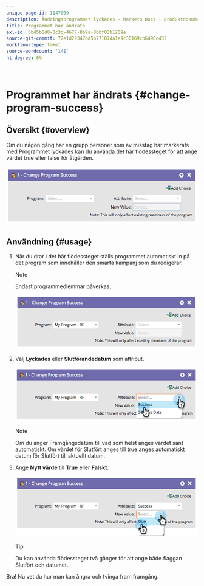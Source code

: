 ```yaml
---
unique-page-id: 1147009
description: Ändringsprogrammet lyckades - Marketo Docs - produktdokumentation
title: Programmet har ändrats
exl-id: 5b45b6d0-0c3d-4677-8b9a-8bbf03b1209e
source-git-commit: 72e1d29347bd5b77107da1e9c30169cb6490c432
workflow-type: tm+mt
source-wordcount: '141'
ht-degree: 0%

---
```


# Programmet har ändrats {#change-program-success}

## Översikt {#overview}

Om du någon gång har en grupp personer som av misstag har markerats med Programmet lyckades kan du använda det här flödessteget för att ange värdet true eller false för åtgärden.

![](assets/image2014-9-22-14-3a45-3a8.png)

## Användning {#usage}

1. När du drar i det här flödessteget ställs programmet automatiskt in på det program som innehåller den smarta kampanj som du redigerar.

   >[!NOTE]
   >
   >Endast programmedlemmar påverkas.

   ![](assets/image2014-9-22-14-3a45-3a35.png)

1. Välj **Lyckades** eller **Slutförandedatum** som attribut.

   ![](assets/image2014-9-22-14-3a45-3a39.png)

   >[!NOTE]
   >
   >Om du anger Framgångsdatum till vad som helst anges värdet sant automatiskt. Om värdet för Slutfört anges till true anges automatiskt datum för Slutfört till aktuellt datum.

1. Ange **Nytt värde** till **True** eller **Falskt**.

   ![](assets/image2014-9-22-14-3a45-3a55.png)

   >[!TIP]
   >
   >Du kan använda flödessteget två gånger för att ange både flaggan Slutfört och datumet.

Bra! Nu vet du hur man kan ångra och tvinga fram framgång.
